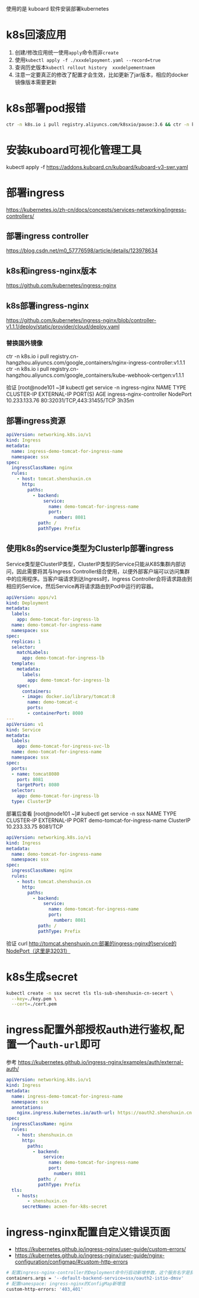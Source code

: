 使用的是 kuboard 软件安装部署kubernetes

# k8s回滚应用
1. 创建/修改应用统一使用`apply`命令而非`create`
2. 使用`kubectl apply -f ./xxxdelpoyment.yaml --record=true`
3. 查询历史版本`kubectl rollout history  xxxdelpementnaem`
4. 注意一定要真正的修改了配置才会生效，比如更新了jar版本，相应的docker镜像版本需要更新

# k8s部署pod报错
```sh
ctr -n k8s.io i pull registry.aliyuncs.com/k8sxio/pause:3.6 && ctr -n k8s.io i tag   registry.aliyuncs.com/k8sxio/pause:3.6 k8s.gcr.io/pause:3.6
```

# 安装kuboard可视化管理工具
kubectl apply -f https://addons.kuboard.cn/kuboard/kuboard-v3-swr.yaml

# 部署ingress
https://kubernetes.io/zh-cn/docs/concepts/services-networking/ingress-controllers/

## 部署ingress controller
https://blog.csdn.net/m0_57776598/article/details/123978634

## k8s和ingress-nginx版本
https://github.com/kubernetes/ingress-nginx

## k8s部署ingress-nginx
https://github.com/kubernetes/ingress-nginx/blob/controller-v1.1.1/deploy/static/provider/cloud/deploy.yaml
### 替换国外镜像
ctr -n k8s.io i pull registry.cn-hangzhou.aliyuncs.com/google_containers/nginx-ingress-controller:v1.1.1
ctr -n k8s.io i pull registry.cn-hangzhou.aliyuncs.com/google_containers/kube-webhook-certgen:v1.1.1

验证 
[root@node101 ~]# kubectl get service -n ingress-nginx 
NAME                                 TYPE        CLUSTER-IP       EXTERNAL-IP   PORT(S)                      AGE
ingress-nginx-controller             NodePort    10.233.133.76    <none>        80:32031/TCP,443:31455/TCP   3h35m

## 部署ingress资源
```yaml
apiVersion: networking.k8s.io/v1
kind: Ingress
metadata:
  name: ingress-demo-tomcat-for-ingress-name
  namespace: ssx
spec:
  ingressClassName: nginx
  rules:
    - host: tomcat.shenshuxin.cn
      http:
        paths:
          - backend:
              service:
                name: demo-tomcat-for-ingress-name
                port:
                  number: 8081
            path: /
            pathType: Prefix
```


## 使用k8s的service类型为ClusterIp部署ingress
Service类型是ClusterIP类型，ClusterIP类型的Service只能从K8S集群内部访问，因此需要将其与Ingress Controller结合使用，以便外部客户端可以访问集群中的应用程序。当客户端请求到达Ingress时，Ingress Controller会将请求路由到相应的Service，然后Service再将请求路由到Pod中运行的容器。

```yaml
apiVersion: apps/v1
kind: Deployment
metadata:
  labels:
    app: demo-tomcat-for-ingress-lb
  name: demo-tomcat-for-ingress-name
  namespace: ssx
spec:
  replicas: 1
  selector:
    matchLabels:
      app: demo-tomcat-for-ingress-lb
  template:
    metadata:
      labels:
        app: demo-tomcat-for-ingress-lb
    spec:
      containers:
      - image: docker.io/library/tomcat:8
        name: demo-tomcat-c
        ports:
        - containerPort: 8080
---
apiVersion: v1
kind: Service
metadata:
  labels:
    app: demo-tomcat-for-ingress-svc-lb
  name: demo-tomcat-for-ingress-name
  namespace: ssx
spec:
  ports:
  - name: tomcat8080
    port: 8081
    targetPort: 8080
  selector:
    app: demo-tomcat-for-ingress-lb
  type: ClusterIP
```

部署后查看
[root@node101 ~]# kubectl get service -n ssx 
NAME                           TYPE        CLUSTER-IP       EXTERNAL-IP   PORT
demo-tomcat-for-ingress-name   ClusterIP   10.233.33.75     <none>        8081/TCP 

```yaml
apiVersion: networking.k8s.io/v1
kind: Ingress
metadata:
  name: demo-tomcat-for-ingress-name
  namespace: ssx
spec:
  ingressClassName: nginx
  rules:
    - host: tomcat.shenshuxin.cn
      http:
        paths:
          - backend:
              service:
                name: demo-tomcat-for-ingress-name
                port:
                  number: 8081
            path: /
            pathType: Prefix
```

验证
curl http://tomcat.shenshuxin.cn:部署的ingress-nginx的service的NodePort（这里是32031）


# k8s生成secret
```sh
kubectl create -n ssx secret tls tls-sub-shenshuxin-cn-secert \
  --key=./key.pem \
  --cert=./cert.pem
```

# ingress配置外部授权auth进行鉴权,配置一个`auth-url`即可
参考 https://kubernetes.github.io/ingress-nginx/examples/auth/external-auth/

```yaml
apiVersion: networking.k8s.io/v1
kind: Ingress
metadata:
  name: ingress-demo-tomcat-for-ingress-name
  namespace: ssx
  annotations:
    nginx.ingress.kubernetes.io/auth-url: https://oauth2.shenshuxin.cn:30443/checkAdmin
spec:
  ingressClassName: nginx
  rules:
    - host: shenshuxin.cn
      http:
        paths:
          - backend:
              service:
                name: demo-tomcat-for-ingress-name
                port:
                  number: 8081
            path: /
            pathType: Prefix
  tls:
    - hosts:
        - shenshuxin.cn
      secretName: acmen-for-k8s-secret

```

# ingress-nginx配置自定义错误页面
* https://kubernetes.github.io/ingress-nginx/user-guide/custom-errors/
* https://kubernetes.github.io/ingress-nginx/user-guide/nginx-configuration/configmap/#custom-http-errors
```sh
# 配置ingress-nginx-controller的Deployment命令行启动新增参数，这个服务名字是我的oauth2服务8080端
containers.args = '--default-backend-service=ssx/oauth2-istio-dmsv'
# 配置namespace: ingress-nginx的ConfigMap新增值
custom-http-errors: '403,401'
```



